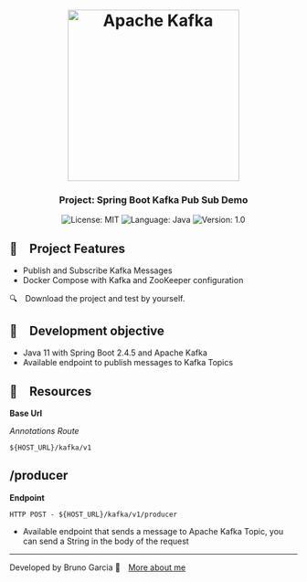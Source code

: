<h1 align="center">
    <img alt="Apache Kafka" src="https://github.com/brunograna/kafka-pub-sub-demo/blob/master/kafka-logo.png" width="300px" />
</h1>

<h3 align="center">
  Project: Spring Boot Kafka Pub Sub Demo
</h3>

<p align="center">

  <img alt="License: MIT" src="https://img.shields.io/badge/license-MIT-%2304D361">
  <img alt="Language: Java" src="https://img.shields.io/badge/language-java-green">
  <img alt="Version: 1.0" src="https://img.shields.io/badge/version-1.0-yellowgreen">

</p>

## :rocket: Project Features

* Publish and Subscribe Kafka Messages
* Docker Compose with Kafka and ZooKeeper configuration

:mag: Download the project and test by yourself.

## :dart: Development objective

- Java 11 with Spring Boot 2.4.5 and Apache Kafka
- Available endpoint to publish messages to Kafka Topics

## :file_folder: Resources

**Base Url**

*Annotations Route*

```
${HOST_URL}/kafka/v1
```

## /producer

**Endpoint**

```
HTTP POST - ${HOST_URL}/kafka/v1/producer
```

* Available endpoint that sends a message to Apache Kafka Topic, you can send a String in the body of the request

---

Developed by Bruno Garcia :wave: [More about me](https://www.linkedin.com/in/dev-brunogarcia/)
